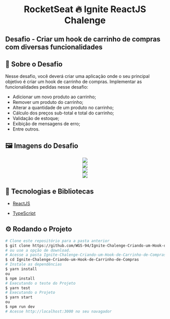 <!-- Logotipo 
<div align="center">
  <img src="./Assets/ignite.png">
</div>-->

<!-- Title -->
<h1 align="center"> RocketSeat 🔥 Ignite ReactJS Chalenge</h1>

<!-- Subtitle -->
<h2>Desafio - Criar um hook de carrinho de compras com diversas funcionalidades</h2>

<!-- Badges 
<p align="center">
  <a href="https://rocketseat.com.br">
    <img alt="Made by Rocketseat" src="https://img.shields.io/badge/made%20by-Rocketseat-%2306b656?style=flat-square">
  </a>
  <img alt="GitHub language count" src="https://img.shields.io/github/languages/count/brunoemferreira/rocketseat-ignite-dt-money?color=%2304D361?style=flat-square">
  <img alt="Repository size" src="https://img.shields.io/github/repo-size/brunoemferreira/rocketseat-ignite-dt-money?style=flat-square">
  <img alt="GitHub last commit" src="https://img.shields.io/github/last-commit/brunoemferreira/rocketseat-ignite-dt-money?style=flat-square">
</p>-->

<!-- Sobre o Projeto -->
## 🚀 Sobre o Desafio
Nesse desafio, você deverá criar uma aplicação onde o seu principal objetivo é criar um hook de carrinho de compras. Implementar as funcionalidades pedidas nesse desafio:

- Adicionar um novo produto ao carrinho;
- Remover um produto do carrinho;
- Alterar a quantidade de um produto no carrinho;
- Cálculo dos preços sub-total e total do carrinho;
- Validação de estoque;
- Exibição de mensagens de erro;
- Entre outros.

<!--https://www.figma.com/file/8n9339j7p3LTzWyZdVM9C3/ToDo-List-(Copy)?node-id=43%3A88 -->

<!--
## 🔖 Layout

Você pode visualizar o layout do projeto através [desse link](https://www.figma.com/file/0n0zDN7zbzhRbaEO74Xesx/ToDo-List/duplicate). Lembrando que você  precisa ter uma conta no [Figma](http://figma.com/) para acessá-lo. 
-->

## 🖼️ Imagens do Desafio

<div align="center">
  <img src="https://user-images.githubusercontent.com/87288949/174185799-564ca705-bbf1-482c-b177-19d6622e0215.PNG">
</div>
<div align="center">
  <img src="https://user-images.githubusercontent.com/87288949/174185786-7c83f648-bb38-4c5a-a586-b5d45e669ed7.PNG">
</div>
<div align="center">
  <img src="https://user-images.githubusercontent.com/87288949/174185803-1409c0be-fe89-4825-8e19-b6f17b333d0c.PNG">
</div>
<div align="center">
  <img src="https://user-images.githubusercontent.com/87288949/174185804-01551925-29ec-4289-bf69-b99f0cd4851e.PNG">
</div>

## 🧰 Tecnologias e Bibliotecas

* [ReactJS](https://pt-br.reactjs.org/tutorial/tutorial.html)
 <!-- * [Vite](https://www.npmjs.com/package/styled-components) - Biblioteca CSS in JS
      * [phosphoricons](https://phosphoricons.com/) - Biblioteca for Icons in JS -->
* [TypeScript](https://www.typescriptlang.org/)

<!--### Tools para criar API Fake
 * [MirageJS]()-->

## ⚙️ Rodando o Projeto
```bash
# Clone este repositório para a pasta anterior
$ git clone https://github.com/WGS-94/Ignite-Chalenge-Criando-um-Hook-de-Carrinho-de-Compras
# ou use a opção de download.
# Acesse a pasta Ignite-Chalenge-Criando-um-Hook-de-Carrinho-de-Compras
$ cd Ignite-Chalenge-Criando-um-Hook-de-Carrinho-de-Compras
# Instale as dependências
$ yarn install
ou
$ npm install
# Executando o teste do Projeto
$ yarn test
# Executando o Projeto
$ yarn start 
ou
$ npm run dev
# Acesse http://localhost:3000 no seu navagador
```
